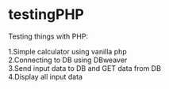 # testingPHP

Testing things with PHP:

1.Simple calculator using vanilla php <br />
2.Connecting to DB using DBweaver<br />
3.Send input data to DB and GET data from DB <br />
4.Display all input data<br />

